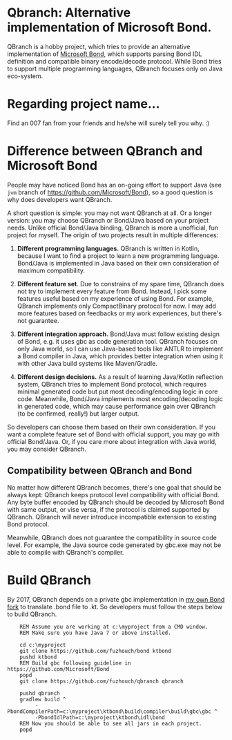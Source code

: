 # Qbranch: Alternative implementation of Microsoft Bond.

QBranch is a hobby project, which tries to provide an alternative
implementation of [Microsoft Bond](https://github.com/Microsoft/Bond),
which supports parsing Bond IDL definition and compatible binary
encode/decode protocol. While Bond tries to support multiple programming
languages, QBranch focuses only on Java eco-system.

# Regarding project name...

Find an 007 fan from your friends and he/she will surely tell you why. :)

# Difference between QBranch and Microsoft Bond

People may have noticed Bond has an on-going effort to support Java (see
``jvm`` branch of https://github.com/Microsoft/Bond), so a good question
is why does developers want QBranch.

A short question is simple: you may not want QBranch at all. Or a longer
version: you may choose QBranch or Bond/Java based on your project
needs. Unlike official Bond/Java binding, QBranch is more a unofficial,
fun project for myself. The origin of two projects result in multiple
differences:

1. **Different programming languages.** QBranch is written in Kotlin,
   because I want to find a project to learn a new programming language.
   Bond/Java is implemented in Java based on their own consideration of
   maximum compatibility.

2. **Different feature set**. Due to constrains of my spare time,
   QBranch does not try to implement every feature from Bond. Instead,
   I pick some features useful based on my experience of using Bond. For
   example, QBranch implements only CompactBinary protocol for now.
   I may add more features based on feedbacks or my work experiences,
   but there's not guarantee.

3. **Different integration approach.** Bond/Java must follow existing
   design of Bond, e.g. it uses gbc as code generation tool. QBranch
   focuses on only Java world, so I can use Java-based tools like ANTLR
   to implement a Bond compiler in Java, which provides better
   integration when using it with other Java build systems like
   Maven/Gradle.

4. **Different design decisions.** As a result of learning Java/Kotlin
   reflection system, QBranch tries to implement Bond protocol, which
   requires minimal generated code but put most decoding/encoding logic
   in core code. Meanwhile, Bond/Java implements most encoding/decoding
   logic in generated code, which may cause performance gain over
   QBranch (to be confirmed, really!) but larger output.

So developers can choose them based on their own consideration. If you
want a complete feature set of Bond with official support, you may go
with official Bond/Java. Or, if you care more about integration with
Java world, you may consider QBranch.

## Compatibility between QBranch and Bond

No matter how different QBranch becomes, there's one goal that should
be always kept: QBranch keeps protocol level compatibility with official
Bond. Any byte buffer encoded by QBranch should be decoded by
Microsoft Bond with same output, or vise versa, if the protocol is
claimed supported by QBranch. QBranch will never introduce
incompatible extension to existing Bond protocol.

Meanwhile, QBranch does not guarantee the compatibility in source code
level. For example, the Java source code generated by gbc.exe may not be
able to compile with QBranch's compiler.

# Build QBranch

By 2017, QBranch depends on a private gbc implementation in 
[my own Bond fork](https://github.com/fuzhouch/bond) to translate .bond
file to .kt. So developers must follow the steps below to build QBranch.

```
    REM Assume you are working at c:\myproject from a CMD window.
    REM Make sure you have Java 7 or above installed.
 
    cd c:\myproject
    git clone https://github.com/fuzhouch/bond ktbond
    pushd ktbond
    REM Build gbc following guideline in https://github.com/Microsoft/Bond
    popd
    git clone https://github.com/fuzhouch/qbranch qbranch

    pushd qbranch
    gradlew build ^
         -PbondCompilerPath=c:\myproject\ktbond\build\compiler\build\gbc\gbc ^
         -PbondIdlPath=c:\myproject\ktbond\idl\bond
    REM Now you should be able to see all jars in each project.
    popd
